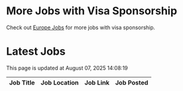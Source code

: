 # More Jobs with Visa Sponsorship

Check out [Europe Jobs](https://github.com/sureshparimi/europejobs#latest-jobs) for more jobs with visa sponsorship.

# Latest Jobs

This page is updated at August 07, 2025 14:08:19

| Job Title | Job Location | Job Link | Job Posted |
| --- | --- | --- | --- |
